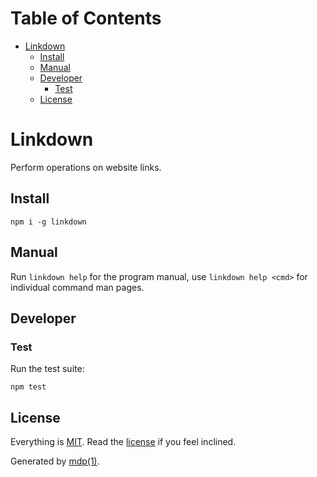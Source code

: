 Table of Contents
=================

* [Linkdown](#linkdown)
  * [Install](#install)
  * [Manual](#manual)
  * [Developer](#developer)
    * [Test](#test)
  * [License](#license)

Linkdown
========

Perform operations on website links.

## Install

```
npm i -g linkdown
```

## Manual

Run `linkdown help` for the program manual, use `linkdown help <cmd>` for individual command man pages.

## Developer

### Test

Run the test suite:

```
npm test
```

## License

Everything is [MIT](http://en.wikipedia.org/wiki/MIT_License). Read the [license](https://github.com/tmpfs/linkdown/blob/master/LICENSE) if you feel inclined.

Generated by [mdp(1)](https://github.com/tmpfs/mdp).

[toolkit]: https://github.com/tmpfs/cli-toolkit
[command]: https://github.com/tmpfs/cli-command
